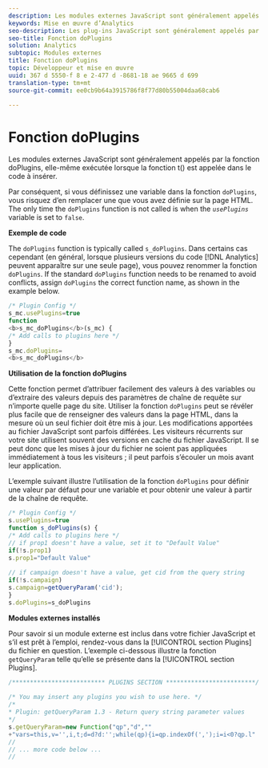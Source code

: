 ```yaml
---
description: Les modules externes JavaScript sont généralement appelés par la fonction doPlugins, elle-même exécutée lorsque la fonction t() est appelée dans le code à insérer.
keywords: Mise en œuvre d’Analytics
seo-description: Les plug-ins JavaScript sont généralement appelés par la fonction doPlugins, elle-même exécutée lorsque la fonction t() est appelée dans le code à insérer.
seo-title: Fonction doPlugins
solution: Analytics
subtopic: Modules externes
title: Fonction doPlugins
topic: Développeur et mise en œuvre
uuid: 367 d 5550-f 8 e 2-477 d -8681-18 ae 9665 d 699
translation-type: tm+mt
source-git-commit: ee0cb9b64a3915786f8f77d80b55004daa68cab6

---
```



# Fonction doPlugins

Les modules externes JavaScript sont généralement appelés par la fonction doPlugins, elle-même exécutée lorsque la fonction t() est appelée dans le code à insérer.

Par conséquent, si vous définissez une variable dans la fonction `doPlugins`, vous risquez d’en remplacer une que vous avez définie sur la page HTML. The only time the `doPlugins` function is not called is when the *`usePlugins`* variable is set to `false`.

**Exemple de code**

The `doPlugins` function is typically called `s_doPlugins`. Dans certains cas cependant (en général, lorsque plusieurs versions du code [!DNL Analytics] peuvent apparaître sur une seule page), vous pouvez renommer la fonction `doPlugins`. If the standard `doPlugins` function needs to be renamed to avoid conflicts, assign `doPlugins` the correct function name, as shown in the example below.

```js
/* Plugin Config */ 
s_mc.usePlugins=true 
function  
<b>s_mc_doPlugins</b>(s_mc) { 
/* Add calls to plugins here */ 
} 
s_mc.doPlugins= 
<b>s_mc_doPlugins</b>
```

**Utilisation de la fonction doPlugins**

Cette fonction permet d’attribuer facilement des valeurs à des variables ou d’extraire des valeurs depuis des paramètres de chaîne de requête sur n’importe quelle page du site. Utiliser la fonction `doPlugins` peut se révéler plus facile que de renseigner des valeurs dans la page HTML, dans la mesure où un seul fichier doit être mis à jour. Les modifications apportées au fichier JavaScript sont parfois différées. Les visiteurs récurrents sur votre site utilisent souvent des versions en cache du fichier JavaScript. Il se peut donc que les mises à jour du fichier ne soient pas appliquées immédiatement à tous les visiteurs ; il peut parfois s’écouler un mois avant leur application.

L’exemple suivant illustre l’utilisation de la fonction `doPlugins` pour définir une valeur par défaut pour une variable et pour obtenir une valeur à partir de la chaîne de requête.

```js
/* Plugin Config */ 
s.usePlugins=true 
function s_doPlugins(s) { 
/* Add calls to plugins here */ 
// if prop1 doesn't have a value, set it to "Default Value" 
if(!s.prop1) 
s.prop1="Default Value" 
 
// if campaign doesn't have a value, get cid from the query string 
if(!s.campaign) 
s.campaign=getQueryParam('cid'); 
} 
s.doPlugins=s_doPlugins
```

**Modules externes installés**

Pour savoir si un module externe est inclus dans votre fichier JavaScript et s’il est prêt à l’emploi, rendez-vous dans la [!UICONTROL section Plugins] du fichier en question. L’exemple ci-dessous illustre la fonction `getQueryParam` telle qu’elle se présente dans la [!UICONTROL section Plugins].

```js
/************************** PLUGINS SECTION *************************/ 
 
/* You may insert any plugins you wish to use here. */ 
/* 
* Plugin: getQueryParam 1.3 - Return query string parameter values 
*/ 
s.getQueryParam=new Function("qp","d","" 
+"vars=this,v='',i,t;d=d?d:'';while(qp){i=qp.indexOf(',');i=i<0?qp.l" 
// 
// ... more code below ... 
// 
```

